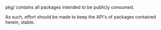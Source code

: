pkg/ contains all packages intended to be publicly consumed.

As such, effort should be made to keep the API's of packages contained
herein, stable.
